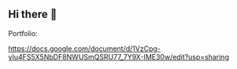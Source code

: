 ## Hi there 👋

Portfolio:<p>
https://docs.google.com/document/d/1VzCpg-yIu4FS5X5NbDF8NWUSmQSRU77_7Y9X-IME30w/edit?usp=sharing


<!--
**ppm115/ppm115** is a ✨ _special_ ✨ repository because its `README.md` (this file) appears on your GitHub profile.

Here are some ideas to get you started:

- 🔭 I’m currently working on ...
- 🌱 I’m currently learning ...
- 👯 I’m looking to collaborate on ...
- 🤔 I’m looking for help with ...
- 💬 Ask me about ...
- 📫 How to reach me: ...
- 😄 Pronouns: ...
- ⚡ Fun fact: ...
-->
